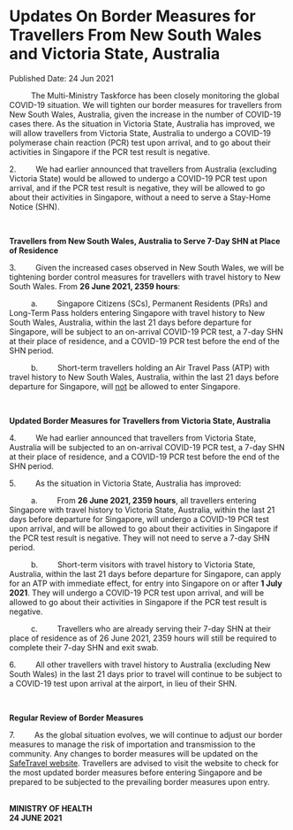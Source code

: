 <html>
    <meta http-equiv="Content-Type" content="text/html; charset=utf-8"/>
    <meta charset="utf-8"/>
    <title>Updates On Border Measures for Travellers From New South Wales and Victoria State, Australia</title>
    <body><h1>Updates On Border Measures for Travellers From New South Wales and Victoria State, Australia</h1>
    <p>Published Date: 24 Jun 2021</p> <p>&nbsp; &nbsp; &nbsp; &nbsp; &nbsp; The Multi-Ministry Taskforce has been closely monitoring the global COVID-19 situation. We will tighten our border measures for travellers from New South Wales, Australia, given the increase in the number of COVID-19 cases there. As the situation in Victoria State, Australia has improved, we will allow travellers from Victoria State, Australia to undergo a COVID-19 polymerase chain reaction (PCR) test upon arrival, and to go about their activities in Singapore if the PCR test result is negative.</p><p>2.&nbsp;&nbsp;&nbsp;&nbsp;&nbsp;&nbsp;&nbsp;&nbsp; We had earlier announced that travellers from Australia (excluding Victoria State) would be allowed to undergo a COVID-19 PCR test upon arrival, and if the PCR test result is negative, they will be allowed to go about their activities in Singapore, without a need to serve a Stay-Home Notice (SHN).<br></p><p>&nbsp;</p><p><strong>Travellers from New South Wales, Australia to Serve 7-Day SHN at Place of Residence</strong></p><p>3.&nbsp;&nbsp;&nbsp;&nbsp;&nbsp;&nbsp;&nbsp;&nbsp; Given the increased cases observed in New South Wales, we will be tightening border control measures for travellers with travel history to New South Wales. From <strong>26 June 2021, 2359 hours</strong>:<br></p><p>&nbsp; &nbsp; &nbsp; &nbsp; &nbsp; a.&nbsp;&nbsp;&nbsp;&nbsp;&nbsp;&nbsp;&nbsp;&nbsp; Singapore Citizens (SCs), Permanent Residents (PRs) and Long-Term Pass holders entering Singapore with travel history to New South Wales, Australia, within the last 21 days before departure for Singapore, will be subject to an on-arrival COVID-19 PCR test, a 7-day SHN at their place of residence, and a COVID-19 PCR test before the end of the SHN period.<br></p><p>&nbsp; &nbsp; &nbsp; &nbsp; &nbsp; b.&nbsp;&nbsp;&nbsp;&nbsp;&nbsp;&nbsp;&nbsp;&nbsp; Short-term travellers holding an Air Travel Pass (ATP) with travel history to New South Wales, Australia, within the last 21 days before departure for Singapore, will&nbsp;<u>not</u>&nbsp;be allowed to enter Singapore.<br></p><p>&nbsp;</p><p><strong>Updated Border Measures for Travellers from Victoria State, Australia</strong></p><p>4.&nbsp;&nbsp;&nbsp;&nbsp;&nbsp;&nbsp;&nbsp;&nbsp; We had earlier announced that travellers from Victoria State, Australia will be subjected to an on-arrival COVID-19 PCR test, a 7-day SHN at their place of residence, and a COVID-19 PCR test before the end of the SHN period.<br></p><p>5.&nbsp;&nbsp;&nbsp;&nbsp;&nbsp;&nbsp;&nbsp;&nbsp; As the situation in Victoria State, Australia has improved:<br></p><p>&nbsp; &nbsp; &nbsp; &nbsp; &nbsp; a.&nbsp;&nbsp;&nbsp;&nbsp;&nbsp;&nbsp;&nbsp;&nbsp; From <strong>26 June 2021, 2359 hours</strong>, all travellers entering Singapore with travel history to Victoria State, Australia, within the last 21 days before departure for Singapore, will undergo a COVID-19 PCR test upon arrival, and will be allowed to go about their activities in Singapore if the PCR test result is negative. They will not need to serve a 7-day SHN period.<br></p><p>&nbsp; &nbsp; &nbsp; &nbsp; &nbsp; b.&nbsp;&nbsp;&nbsp;&nbsp;&nbsp;&nbsp;&nbsp;&nbsp; Short-term visitors with travel history to Victoria State, Australia, within the last 21 days before departure for Singapore, can apply for an ATP with immediate effect, for entry into Singapore on or after <strong>1 July 2021</strong>. They will undergo a COVID-19 PCR test upon arrival, and will be allowed to go about their activities in Singapore if the PCR test result is negative.<br></p><p>&nbsp; &nbsp; &nbsp; &nbsp; &nbsp; c.&nbsp;&nbsp;&nbsp;&nbsp;&nbsp;&nbsp;&nbsp;&nbsp; Travellers who are already serving their 7-day SHN at their place of residence as of 26 June 2021, 2359 hours will still be required to complete their 7-day SHN and exit swab.<br></p><p>6.&nbsp;&nbsp;&nbsp;&nbsp;&nbsp;&nbsp;&nbsp;&nbsp; All other travellers with travel history to Australia (excluding New South Wales) in the last 21 days prior to travel will continue to be subject to a COVID-19 test upon arrival at the airport, in lieu of their SHN.&nbsp;<br></p><p>&nbsp;</p><p><strong>Regular Review of Border Measures</strong></p><p>7.&nbsp;&nbsp;&nbsp;&nbsp;&nbsp;&nbsp;&nbsp;&nbsp; As the global situation evolves, we will continue to adjust our border measures to manage the risk of importation and transmission to the community. Any changes to border measures will be updated on the <a href="https://safetravel.ica.gov.sg/" title="" class="" target="">SafeTravel website</a>. Travellers are advised to visit the website to check for the most updated border measures before entering Singapore and be prepared to be subjected to the prevailing border measures upon entry.<br></p><p><br><strong>MINISTRY OF HEALTH<br>24 JUNE 2021</strong></p><p>&nbsp;</p><p>&nbsp;</p></body>
</html>